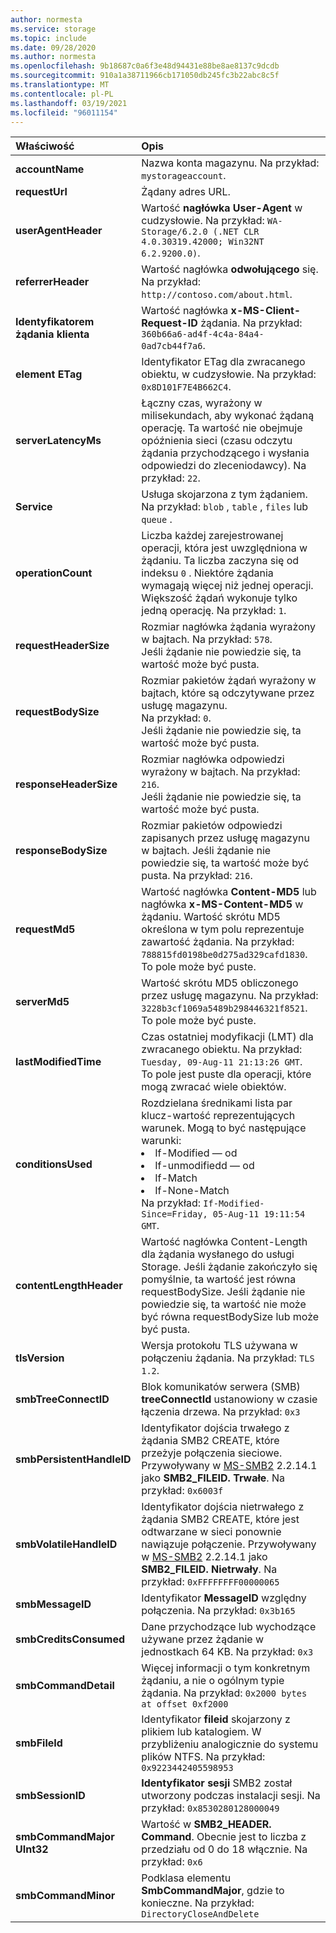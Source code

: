 ```yaml
---
author: normesta
ms.service: storage
ms.topic: include
ms.date: 09/28/2020
ms.author: normesta
ms.openlocfilehash: 9b18687c0a6f3e48d94431e88be8ae8137c9dcdb
ms.sourcegitcommit: 910a1a38711966cb171050db245fc3b22abc8c5f
ms.translationtype: MT
ms.contentlocale: pl-PL
ms.lasthandoff: 03/19/2021
ms.locfileid: "96011154"
---
```

| Właściwość | Opis |
|:--- |:---|
|**accountName** | Nazwa konta magazynu. Na przykład: `mystorageaccount`.  |
|**requestUrl** | Żądany adres URL. |
|**userAgentHeader** | Wartość **nagłówka User-Agent** w cudzysłowie. Na przykład: `WA-Storage/6.2.0 (.NET CLR 4.0.30319.42000; Win32NT 6.2.9200.0)`.|
|**referrerHeader** | Wartość nagłówka **odwołującego** się. Na przykład: `http://contoso.com/about.html`.|
|**Identyfikatorem żądania klienta** | Wartość nagłówka **x-MS-Client-Request-ID** żądania. Na przykład: `360b66a6-ad4f-4c4a-84a4-0ad7cb44f7a6`. |
|**element ETag** | Identyfikator ETag dla zwracanego obiektu, w cudzysłowie. Na przykład: `0x8D101F7E4B662C4`.  |
|**serverLatencyMs** | Łączny czas, wyrażony w milisekundach, aby wykonać żądaną operację. Ta wartość nie obejmuje opóźnienia sieci (czasu odczytu żądania przychodzącego i wysłania odpowiedzi do zleceniodawcy). Na przykład: `22`. |
|**Service** | Usługa skojarzona z tym żądaniem. Na przykład: `blob` , `table` , `files` lub `queue` . |
|**operationCount** | Liczba każdej zarejestrowanej operacji, która jest uwzględniona w żądaniu. Ta liczba zaczyna się od indeksu `0` . Niektóre żądania wymagają więcej niż jednej operacji. Większość żądań wykonuje tylko jedną operację. Na przykład: `1`. |
|**requestHeaderSize** | Rozmiar nagłówka żądania wyrażony w bajtach. Na przykład: `578`. <br>Jeśli żądanie nie powiedzie się, ta wartość może być pusta. |
|**requestBodySize** | Rozmiar pakietów żądań wyrażony w bajtach, które są odczytywane przez usługę magazynu. <br> Na przykład: `0`. <br>Jeśli żądanie nie powiedzie się, ta wartość może być pusta.  |
|**responseHeaderSize** | Rozmiar nagłówka odpowiedzi wyrażony w bajtach. Na przykład: `216`. <br>Jeśli żądanie nie powiedzie się, ta wartość może być pusta.  |
|**responseBodySize** | Rozmiar pakietów odpowiedzi zapisanych przez usługę magazynu w bajtach. Jeśli żądanie nie powiedzie się, ta wartość może być pusta. Na przykład: `216`.  |
|**requestMd5** | Wartość nagłówka **Content-MD5** lub nagłówka **x-MS-Content-MD5** w żądaniu. Wartość skrótu MD5 określona w tym polu reprezentuje zawartość żądania. Na przykład: `788815fd0198be0d275ad329cafd1830`. <br>To pole może być puste.  |
|**serverMd5** | Wartość skrótu MD5 obliczonego przez usługę magazynu. Na przykład: `3228b3cf1069a5489b298446321f8521`. <br>To pole może być puste.  |
|**lastModifiedTime** | Czas ostatniej modyfikacji (LMT) dla zwracanego obiektu.  Na przykład: `Tuesday, 09-Aug-11 21:13:26 GMT`. <br>To pole jest puste dla operacji, które mogą zwracać wiele obiektów. |
|**conditionsUsed** | Rozdzielana średnikami lista par klucz-wartość reprezentujących warunek. Mogą to być następujące warunki: <li> If-Modified — od <li> If-unmodifiedd — od <li> If-Match <li> If-None-Match  <br> Na przykład: `If-Modified-Since=Friday, 05-Aug-11 19:11:54 GMT`. |
|**contentLengthHeader** | Wartość nagłówka Content-Length dla żądania wysłanego do usługi Storage. Jeśli żądanie zakończyło się pomyślnie, ta wartość jest równa requestBodySize. Jeśli żądanie nie powiedzie się, ta wartość nie może być równa requestBodySize lub może być pusta. |
|**tlsVersion** | Wersja protokołu TLS używana w połączeniu żądania. Na przykład: `TLS 1.2`. |
|**smbTreeConnectID** | Blok komunikatów serwera (SMB) **treeConnectId** ustanowiony w czasie łączenia drzewa. Na przykład: `0x3` |
|**smbPersistentHandleID** | Identyfikator dojścia trwałego z żądania SMB2 CREATE, które przeżyje połączenia sieciowe.  Przywoływany w [MS-SMB2](/openspecs/windows_protocols/ms-smb2/f1d9b40d-e335-45fc-9d0b-199a31ede4c3) 2.2.14.1 jako **SMB2_FILEID. Trwałe**. Na przykład: `0x6003f` |
|**smbVolatileHandleID** | Identyfikator dojścia nietrwałego z żądania SMB2 CREATE, które jest odtwarzane w sieci ponownie nawiązuje połączenie.  Przywoływany w [MS-SMB2](/openspecs/windows_protocols/ms-smb2/f1d9b40d-e335-45fc-9d0b-199a31ede4c3) 2.2.14.1 jako **SMB2_FILEID. Nietrwały**. Na przykład: `0xFFFFFFFF00000065` |
|**smbMessageID** | Identyfikator **MessageID** względny połączenia. Na przykład: `0x3b165` |
|**smbCreditsConsumed** | Dane przychodzące lub wychodzące używane przez żądanie w jednostkach 64 KB. Na przykład: `0x3` |
|**smbCommandDetail** | Więcej informacji o tym konkretnym żądaniu, a nie o ogólnym typie żądania. Na przykład: `0x2000 bytes at offset 0xf2000` |
|**smbFileId** | Identyfikator **fileid** skojarzony z plikiem lub katalogiem.  W przybliżeniu analogicznie do systemu plików NTFS. Na przykład: `0x9223442405598953` |
|**smbSessionID** | **Identyfikator sesji** SMB2 został utworzony podczas instalacji sesji. Na przykład: `0x8530280128000049` |
|**smbCommandMajor UInt32** | Wartość w **SMB2_HEADER. Command**. Obecnie jest to liczba z przedziału od 0 do 18 włącznie. Na przykład: `0x6` |
|**smbCommandMinor** | Podklasa elementu **SmbCommandMajor**, gdzie to konieczne. Na przykład: `DirectoryCloseAndDelete` |